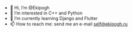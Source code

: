 - 👋 Hi, I’m @Ekipogh
- 👀 I’m interested in C++ and Python
- 🌱 I’m currently learning Django and Flutter
- 📫 How to reach me: send me an e-mail self@ekipogh.ru

<!---
Ekipogh/Ekipogh is a ✨ special ✨ repository because its `README.md` (this file) appears on your GitHub profile.
You can click the Preview link to take a look at your changes.
--->

